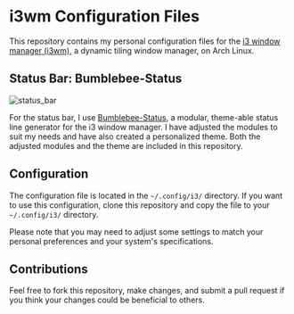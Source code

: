 # i3wm Configuration Files

This repository contains my personal configuration files for the [i3 window manager (i3wm)](https://i3wm.org/), a dynamic tiling window manager, on Arch Linux.

## Status Bar: Bumblebee-Status

![status_bar](https://github.com/Iona-Iobidze/i3wm_configurations/assets/73552612/d29966a0-22a1-4e6b-95e7-1e1c53c451e2)

For the status bar, I use [Bumblebee-Status](https://github.com/tobi-wan-kenobi/bumblebee-status), a modular, theme-able status line generator for the i3 window manager. I have adjusted the modules to suit my needs and have also created a personalized theme. Both the adjusted modules and the theme are included in this repository.

## Configuration

The configuration file is located in the `~/.config/i3/` directory. If you want to use this configuration, clone this repository and copy the file to your `~/.config/i3/` directory.

Please note that you may need to adjust some settings to match your personal preferences and your system's specifications.

## Contributions

Feel free to fork this repository, make changes, and submit a pull request if you think your changes could be beneficial to others.

